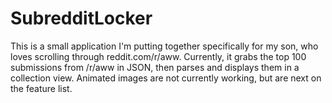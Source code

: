 # SubredditLocker

This is a small application I'm putting together specifically for my son, who loves scrolling through reddit.com/r/aww.  Currently, it grabs the top 100 submissions from /r/aww in JSON, then parses and displays them in a collection view.  Animated images are not currently working, but are next on the feature list.
